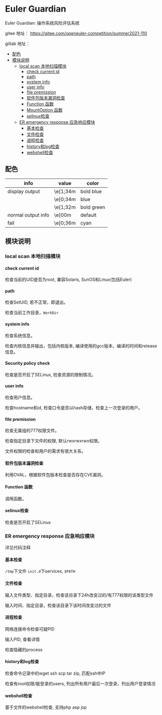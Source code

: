 # Euler Guardian

Euler Guardian: 操作系统风险评估系统

gitee 地址：
https://gitee.com/openeuler-competition/summer2021-110

gitlab 地址：


<!-- vim-markdown-toc GFM -->

* [配色](#配色)
* [模块说明](#模块说明)
	* [local scan 本地扫描模块](#local-scan-本地扫描模块)
		* [check current id](#check-current-id)
		* [path](#path)
		* [system info](#system-info)
		* [user info](#user-info)
		* [file premission](#file-premission)
		* [软件包版本漏洞检查](#软件包版本漏洞检查)
		* [Function 函数](#function-函数)
		* [MountOption 函数](#mountoption-函数)
		* [selinux检查](#selinux检查)
	* [ER emergency response 应急响应模块](#er-emergency-response-应急响应模块)
		* [基本检查](#基本检查)
		* [文件检查](#文件检查)
		* [进程检查](#进程检查)
		* [history和log检查](#history和log检查)
		* [webshell检查](#webshell检查)

<!-- vim-markdown-toc -->

## 配色

|info|value|color|
|---|---|---|
|display output| \e[1;34m | bold blue|
|| \e[0;34m | blue|
|| \e[1;32m | bold green|
|normal output info | \e[00m | default |
|fail | \e[0;36m | cyan|

## 模块说明

### local scan 本地扫描模块

#### check current id

检查当前的UID是否为root, 兼容Solaris, SunOS和Linux(包括Euler)

#### path

检查SetUID, 若不正常，即退出。

检查当前工作目录，`WorkDir`

#### system info

检查系统信息。

检查内核信息并输出，包括内核版本, 编译使用的gcc版本，编译的时间和release信息。

#### Security policy check

检查是否开启了SELinux, 检查资源的限制情况。

#### user info

检查用户信息。

检查hostname和id, 检查口令是否以hash存储，检查上一次登录的用户。

#### file premission

检查无属组的777权限文件。

检查指定目录下文件的权限, 默认rwxrwxrwx权限。

文件权限的检查和用户的需求有很大关系。

#### 软件包版本漏洞检查

利用OVAL，根据软件包版本检查是否存在CVE漏洞。

#### Function 函数

调用函数。


#### selinux检查

检查是否开启了SELinux

### ER emergency response 应急响应模块

详见代码注释

#### 基本检查

`/tmp`下文件 `init.d`下services, `$PATH`

#### 文件检查

输入文件类型、指定目录，检查该目录下24h改变过的/有777权限的该类型文件

输入时间、指定目录，检查该目录下该时间改变过的文件

#### 进程检查

网络连接命令检查可疑PID

输入PID, 查看详情

检查隐藏的process

#### history和log检查

检查命令记录中的wget ssh scp tar zip, 匹配ssh中IP

检查有root权限/能登录的users, 列出所有用户最后一次登录，列出用户登录情况

#### webshell检查

基于文件的webshell检查, 支持php asp jsp
